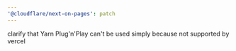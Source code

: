 ```yaml
---
'@cloudflare/next-on-pages': patch
---
```


clarify that Yarn Plug'n'Play can't be used simply because not supported by vercel
